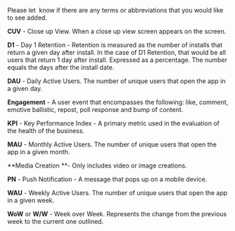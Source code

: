 Please let  know if there are any terms or abbreviations that you would like to see added. 

**CUV** - Close up View. When a close up view screen appears on the screen.

**D1** - Day 1 Retention - Retention is measured as the number of installs that return a given day after install. In the case of D1 Retention, that would be all users that return 1 day after install. Expressed as a percentage. The number equals the days after the install date. 

**DAU** - Daily Active Users. The number of unique users that open the app in a given day.

**Engagement** - A user event that encompasses the following: like, comment, emotive ballistic, repost, poll response and bump of content.

**KPI** - Key Performance Index - A primary metric used in the evaluation of the health of the business. 

**MAU** - Monthly Active Users. The number of unique users that open the app in a given month.

**Media Creation **- Only includes video or image creations. 

**PN** - Push Notification - A message that pops up on a mobile device.

**WAU** - Weekly Active Users. The number of unique users that open the app in a given week.

**WoW** or **W/W** - Week over Week. Represents the change from the previous week to the current one outlined. 

